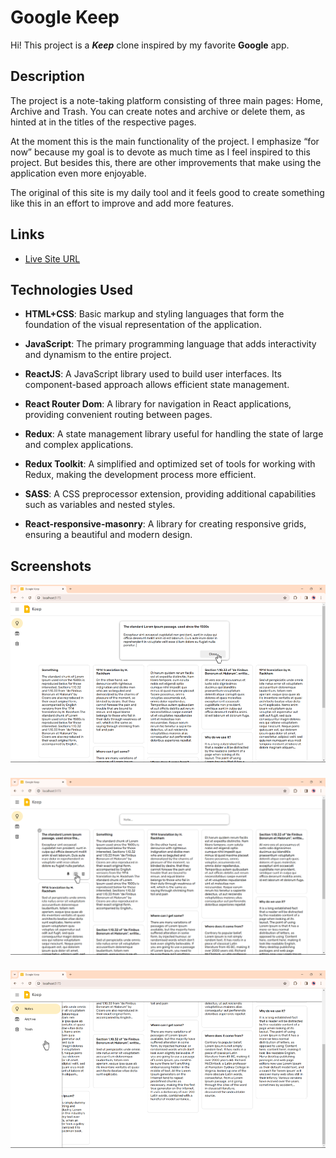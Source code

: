 # Google Keep

Hi! This project is a **_Keep_** clone inspired by my favorite **Google** app.

## Description

The project is a note-taking platform consisting of three main pages: Home, Archive and Trash. You can create notes and archive or delete them, as hinted at in the titles of the respective pages.

At the moment this is the main functionality of the project. I emphasize “for now” because my goal is to devote as much time as I feel inspired to this project. But besides this, there are other improvements that make using the application even more enjoyable.

The original of this site is my daily tool and it feels good to create something like this in an effort to improve and add more features.

## Links

- [Live Site URL]()

## Technologies Used

- **HTML+CSS**: Basic markup and styling languages that form the foundation of the visual representation of the application.

- **JavaScript**: The primary programming language that adds interactivity and dynamism to the entire project.

- **ReactJS**: A JavaScript library used to build user interfaces. Its component-based approach allows efficient state management.

- **React Router Dom**: A library for navigation in React applications, providing convenient routing between pages.

- **Redux**: A state management library useful for handling the state of large and complex applications.

- **Redux Toolkit**: A simplified and optimized set of tools for working with Redux, making the development process more efficient.

- **SASS**: A CSS preprocessor extension, providing additional capabilities such as variables and nested styles.

- **React-responsive-masonry**: A library for creating responsive grids, ensuring a beautiful and modern design.

## Screenshots

<div style="display: flex; flex-direction: column; max-width: 666px; margin: auto;">
  <img src="./public/screenshots/screen-1.png" alt="screenshot" style="width: 100%; margin-bottom: 25px;" />
  <img src="./public/screenshots/screen-2.png" alt="screenshot" style="width: 100%; margin-bottom: 25px" />
  <img src="./public/screenshots/screen-3.png" alt="screenshot" style="width: 100%; margin-bottom: 25px" />
</div>
